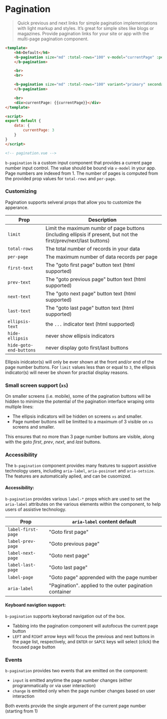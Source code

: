 # Pagination

> Quick previous and next links for simple pagination implementations with light markup and styles.
  It’s great for simple sites like blogs or magazines.
  Provide pagination links for your site or app with the multi-page pagination component.

```html
<template>
    <h6>Default</h6>
    <b-pagination size="md" :total-rows="100" v-model="currentPage" :per-page="10">
    </b-pagination>

    <br>
    <br>

    <b-pagination size="md" :total-rows="100" variant="primary" secondary-variant="info" v-model="currentPage" :per-page="10">
    </b-pagination>

    <br>
    <div>currentPage: {{currentPage}}</div>
</template>

<script>
export default {
    data: {
        currentPage: 3
    }
}
</script>

<!-- pagination.vue -->
```

`b-pagination` is a custom input component that provides a current page number input control.
The value should be bound via `v-model` in your app. Page numbers are indexed from 1. The number
of pages is computed from the provided prop values for `total-rows` and `per-page`.

### Customizing
Pagination supports selveral props that allow you to customize the apperance.

| Prop | Description
| ---- | -----------
| `limit` | Limit the maximum numbr of page buttons (including ellipsis if present, but not the first/prev/next/last buttons)
| `total-rows` | The total number of records in your data
| `per-page` | The maximum number of data records per page
| `first-text` | The "goto first page" button text (html supported)
| `prev-text` | The "goto previous page" button text (html supported)
| `next-text` | The "goto next page" button text (html supported)
| `last-text` | The "goto last page" button text (html supported)
| `ellipsis-text` | the `...` indicator text (html supported)
| `hide-ellipsis` | never show ellipsis indicators
| `hide-goto-end-buttons` | never display goto first/last buttons

Ellipsis inidcator(s) will only be ever shown at the front and/or end of
the page number buttons. For `limit` values less than or equal to `3`, the ellipsis
indicator(s) will never be shown for practial display reasons.

### Small screen support (`xs`)
On smaller screens (i.e. mobile), some of the pagination buttons will be hidden to
minimize the potential of the pagination interface wraping onto multiple lines:

- The ellipsis indicators will be hidden on screens `xs` and smaller.
- Page number buttons will be limitted to a maximum of 3 visible on `xs` screens and smaller.

This ensures that no more than 3 page number buttons are visible,
along with the goto _first_, _prev_, _next_, and _last_ buttons.

### Accessibility
The `b-pagination` component provides many features to support assistive technology users,
including `aria-label`, `aria-posinset` and `aria-setsize`.  The features are
automatically aplied, and can be cusomized.

#### Accessibility:
`b-pagination` provides various `label-*` props which are used to set the `aria-label`
attributes on the various elements within the component, to help users of
assistive technology.

| Prop | `aria-label` content default
| ---- | -----------
| `label-first-page` | "Goto first page"
| `label-prev-page` | "Goto previous page"
| `label-next-page` | "Goto next page"
| `label-last-page` | "Goto last page"
| `label-page` | "Goto page" apprended with the page number
| `aria-label` | "Pagination". applied to the outer pagination container

#### Keyboard navigtion support:
`b-pagination` supports keyborad navigation out of the box.
- Tabbing into the pagination component will autofocus the current page button
- `LEFT` and `RIGHT` arrow keys will focus the previous and next buttons in the page
list, respectively, and `ENTER` or `SAPCE` keys will select (click) the focused page button

### Events
`b-pagination` provides two events that are emitted on the component:
- `input` is emitted anytime the page number changes (either programmatically or via user interaction)
- `change` is emitted only when the page number changes based on user interaction

Both events provide the single argument of the current page number (starting from 1)

